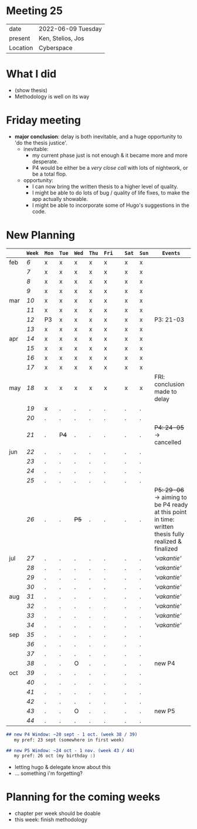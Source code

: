 # Meeting 25
|          |                         |
| -------- | ----------------------- |
| date     | 2022-06-09 Tuesday
| present  | Ken, Stelios, Jos
| Location | Cyberspace

# What I did
- (show thesis)
- Methodology is well on its way

# Friday meeting 

- **major conclusion**: delay is both inevitable, and a huge opportunity to 'do the thesis justice'.
  - inevitable: 
    - my current phase just is not enough & it became more and more desperate.
    - P4 would be either be a _very close call_ with lots of nightwork, or be a total flop.
  - opportunity:
    - I can now bring the written thesis to a higher level of quality. 
    - I might be able to do lots of bug / quality of life fixes, to make the app actually showable. 
    - I might be able to incorporate some of Hugo's suggestions in the code. 

# New Planning
|     |`Week`| `Mon` | `Tue` | `Wed` | `Thu` | `Fri` | | `Sat` | `Sun` | `Events`  
|-----|------|---|---|---|---|---|--|---|---| ---------- | 
| feb |  _6_ | x | x | x | x | x || x | x |
|     |  _7_ | x | x | x | x | x || x | x |
|     |  _8_ | x | x | x | x | x || x | x |
|     |  _9_ | x | x | x | x | x || x | x |
| mar | _10_ | x | x | x | x | x || x | x |
|     | _11_ | x | x | x | x | x || x | x |
|     | _12_ | P3| x | x | x | x || x | x |  P3: 21-03
|     | _13_ | x | x | x | x | x || x | x |
| apr | _14_ | x | x | x | x | x || x | x |
|     | _15_ | x | x | x | x | x || x | x |
|     | _16_ | x | x | x | x | x || x | x |
|     | _17_ | x | x | x | x | x || x | x |
| may | _18_ | x | x | x | x | x || x | x | FRI: conclusion made to delay
|     | _19_ | x | . | . | . | . || . | . |
|     | _20_ | . | . | . | . | . || . | . |
|     | _21_ | . |~~P4~~| . | . | . || . | . | ~~P4: 24-05~~ -> cancelled
| jun | _22_ | . | . | . | . | . || . | . |
|     | _23_ | . | . | . | . | . || . | . |
|     | _24_ | . | . | . | . | . || . | . |
|     | _25_ | . | . | . | . | . || . | . |
|     | _26_ | . | . |~~P5~~| . | . || . | . | ~~P5: 29-06~~ -> aiming to be P4 ready at this point in time: written thesis fully realized & finalized
| jul | _27_ | . | . | . | . | . | | . | . | _'vakantie'_ 
|     | _28_ | . | . | . | . | . | | . | . | _'vakantie'_ 
|     | _29_ | . | . | . | . | . | | . | . | _'vakantie'_ 
|     | _30_ | . | . | . | . | . | | . | . | _'vakantie'_ 
| aug | _31_ | . | . | . | . | . | | . | . | _'vakantie'_ 
|     | _32_ | . | . | . | . | . | | . | . | _'vakantie'_ 
|     | _33_ | . | . | . | . | . | | . | . | _'vakantie'_ 
|     | _34_ | . | . | . | . | . | | . | . | _'vakantie'_ 
| sep | _35_ | . | . | . | . | . | | . | . |  
|     | _36_ | . | . | . | . | . | | . | . |  
|     | _37_ | . | . | . | . | . | | . | . |  
|     | _38_ | . | . | O | . | . | | . | . | new P4 
| oct | _39_ | . | . | . | . | . | | . | . |  
|     | _40_ | . | . | . | . | . | | . | . |  
|     | _41_ | . | . | . | . | . | | . | . |  
|     | _42_ | . | . | . | . | . | | . | . |  
|     | _43_ | . | . | O | . | . | | . | . | new P5   
|     | _44_ | . | . | . | . | . | | . | . |    

```md
## new P4 Window: ~20 sept - 1 oct. (week 38 / 39)
   my pref: 23 sept (somewhere in first week)

## new P5 Window: ~24 oct - 1 nov. (week 43 / 44)
   my pref: 26 oct (my birthday :)
```

- letting hugo & delegate know about this
- ... something i'm forgetting? 

# Planning for the coming weeks
- chapter per week should be doable
- this week: finish methodology

